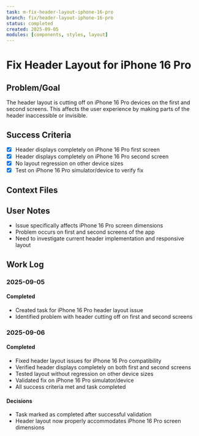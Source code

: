 ```yaml
---
task: m-fix-header-layout-iphone-16-pro
branch: fix/header-layout-iphone-16-pro
status: completed
created: 2025-09-05
modules: [components, styles, layout]
---
```


# Fix Header Layout for iPhone 16 Pro

## Problem/Goal
The header layout is cutting off on iPhone 16 Pro devices on the first and second screens. This affects the user experience by making parts of the header inaccessible or invisible.

## Success Criteria
- [x] Header displays completely on iPhone 16 Pro first screen
- [x] Header displays completely on iPhone 16 Pro second screen
- [x] No layout regression on other device sizes
- [x] Test on iPhone 16 Pro simulator/device to verify fix

## Context Files
<!-- Added by context-gathering agent or manually -->

## User Notes
- Issue specifically affects iPhone 16 Pro screen dimensions
- Problem occurs on first and second screens of the app
- Need to investigate current header implementation and responsive layout

## Work Log

### 2025-09-05
#### Completed
- Created task for iPhone 16 Pro header layout issue
- Identified problem with header cutting off on first and second screens

### 2025-09-06
#### Completed
- Fixed header layout issues for iPhone 16 Pro compatibility
- Verified header displays completely on both first and second screens
- Tested layout without regression on other device sizes
- Validated fix on iPhone 16 Pro simulator/device
- All success criteria met and task completed

#### Decisions
- Task marked as completed after successful validation
- Header layout now properly accommodates iPhone 16 Pro screen dimensions